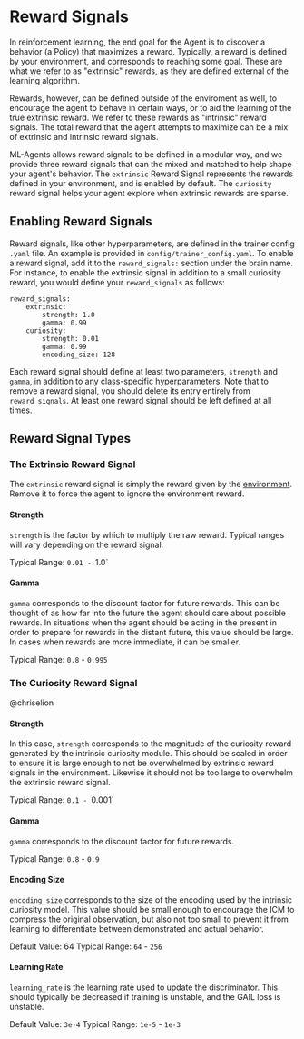 # Reward Signals

In reinforcement learning, the end goal for the Agent is to discover a behavior (a Policy)
that maximizes a reward. Typically, a reward is defined by your environment, and corresponds 
to reaching some goal. These are what we refer to as "extrinsic" rewards, as they are defined
external of the learning algorithm. 

Rewards, however, can be defined outside of the enviroment as well, to encourage the agent to 
behave in certain ways, or to aid the learning of the true extrinsic reward. We refer to these
rewards as "intrinsic" reward signals. The total reward that the agent attempts to maximize can 
be a mix of extrinsic and intrinsic reward signals. 

ML-Agents allows reward signals to be defined in a modular way, and we provide three reward 
signals that can the mixed and matched to help shape your agent's behavior. The `extrinsic` Reward Signal represents the rewards defined in your environment, and is enabled by default. 
The `curiosity` reward signal helps your agent explore when extrinsic rewards are sparse.

## Enabling Reward Signals 

Reward signals, like other hyperparameters, are defined in the trainer config `.yaml` file. An
example is provided in `config/trainer_config.yaml`. To enable a reward signal, add it to the 
`reward_signals:` section under the brain name. For instance, to enable the extrinsic signal
in addition to a small curiosity reward, you would define your `reward_signals` as follows:

```
reward_signals:
    extrinsic:
        strength: 1.0
        gamma: 0.99
    curiosity:
        strength: 0.01
        gamma: 0.99
        encoding_size: 128
```

Each reward signal should define at least two parameters, `strength` and `gamma`, in addition 
to any class-specific hyperparameters. Note that to remove a reward signal, you should delete 
its entry entirely from `reward_signals`. At least one reward signal should be left defined
at all times. 

## Reward Signal Types

### The Extrinsic Reward Signal

The `extrinsic` reward signal is simply the reward given by the
[environment](Learning-Environment-Design.md). Remove it to force the agent
to ignore the environment reward. 

#### Strength 

`strength` is the factor by which to multiply the raw 
reward. Typical ranges will vary depending on the reward signal. 

Typical Range: `0.01 - `1.0`

#### Gamma

`gamma` corresponds to the discount factor for future rewards. This can be
thought of as how far into the future the agent should care about possible
rewards. In situations when the agent should be acting in the present in order
to prepare for rewards in the distant future, this value should be large. In
cases when rewards are more immediate, it can be smaller.

Typical Range: `0.8` - `0.995`

### The Curiosity Reward Signal

@chriselion

#### Strength 

In this case, `strength` corresponds to the magnitude of the curiosity reward generated 
by the intrinsic curiosity module. This should be scaled in order to ensure it is large enough 
to not be overwhelmed by extrinsic reward signals in the environment. 
Likewise it should not be too large to overwhelm the extrinsic reward signal.

Typical Range: `0.1 - `0.001`

#### Gamma

`gamma` corresponds to the discount factor for future rewards. 

Typical Range: `0.8` - `0.9`

#### Encoding Size

`encoding_size` corresponds to the size of the encoding used by the intrinsic curiosity model. 
This value should be small enough to encourage the ICM to compress the original
observation, but also not too small to prevent it from learning to differentiate between 
demonstrated and actual behavior. 

Default Value: 64
Typical Range: `64` - `256`

#### Learning Rate

`learning_rate` is the learning rate used to update the discriminator. 
This should typically be decreased if training is unstable, and the GAIL loss is unstable.

Default Value: `3e-4`
Typical Range: `1e-5` - `1e-3`  
